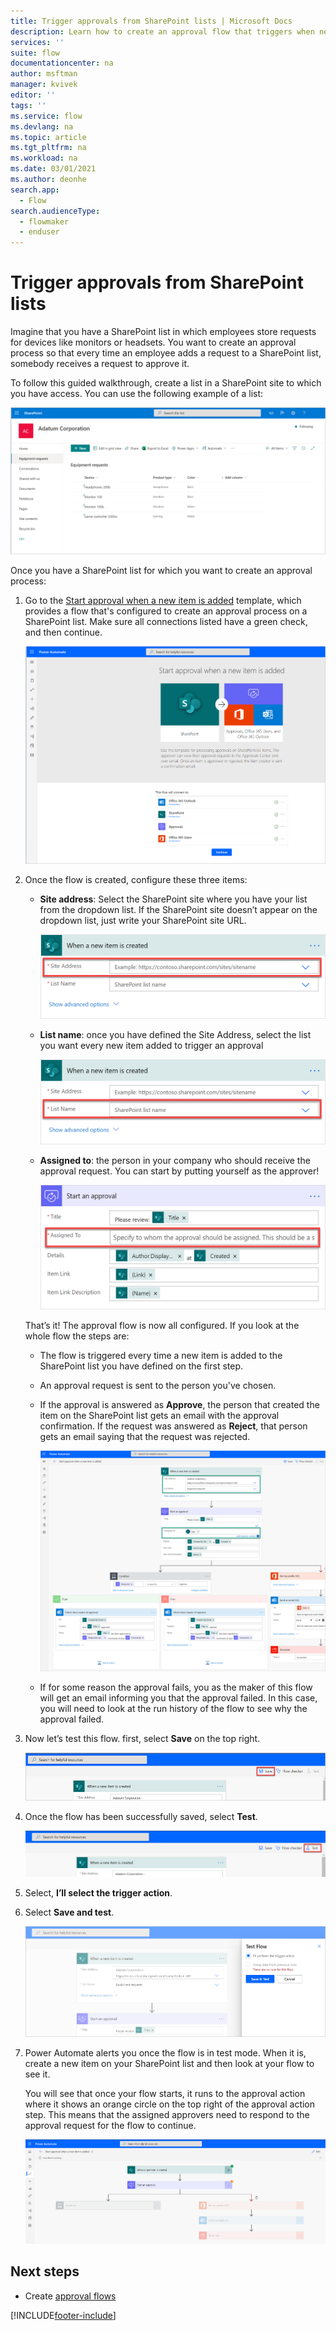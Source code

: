 ```yaml
---
title: Trigger approvals from SharePoint lists | Microsoft Docs
description: Learn how to create an approval flow that triggers when new items are added to a SharePoint list.
services: ''
suite: flow
documentationcenter: na
author: msftman
manager: kvivek
editor: ''
tags: ''
ms.service: flow
ms.devlang: na
ms.topic: article
ms.tgt_pltfrm: na
ms.workload: na
ms.date: 03/01/2021
ms.author: deonhe
search.app: 
  - Flow
search.audienceType: 
  - flowmaker
  - enduser
---
```


# Trigger approvals from SharePoint lists

Imagine that you have a SharePoint list in which employees store requests for devices like monitors or headsets. You want to create an approval process so that every time an employee adds a request to a SharePoint list, somebody receives a request to approve it.

To follow this guided walkthrough, create a list in a SharePoint site to which you have access. You can use the following example of a list:  
  
   ![Sharepoint list](media/trigger-sharepoint-list/sharepoint-list.png)

Once you have a SharePoint list for which you want to create an approval process:  
  
1. Go to the [Start approval when a new item is added](https://us.flow.microsoft.com/galleries/public/templates/d62b2527bb5343d689d5107b0922e57b/start-approval-when-a-new-item-is-added/) template, which provides a flow that's configured to create an approval process on a SharePoint list. Make sure all connections listed have a green check, and then continue.  
  
   ![Approval when an item is added](media/trigger-sharepoint-list/approval-item-added.png)

1. Once the flow is created, configure these three items:

   -  **Site address**: Select the SharePoint site where you have your list from the dropdown list. If the SharePoint site doesn’t appear on the dropdown list, just write your SharePoint site URL.  
      
       ![SharePoint site address](media/trigger-sharepoint-list/site-address.png)

   - **List name**: once you have defined the Site Address, select the list you want every new item added to trigger an approval  
      
       ![SharePoint list name](media/trigger-sharepoint-list/list-name.png)

   - **Assigned to**: the person in your company who should receive the approval request. You can start by putting yourself as the approver!  
      
       ![Assigned to](media/trigger-sharepoint-list/assigned-to.png)

   That’s it! The approval flow is now all configured. If you look at the whole flow the steps are:

   - The flow is triggered every time a new item is added to the SharePoint list you have defined on the first step.

   - An approval request is sent to the person you've chosen.

   - If the approval is answered as **Approve**, the person that created the item on the SharePoint list gets an email with the approval confirmation. If the request was answered as **Reject**, that person gets an email saying that the request was rejected.

        ![The whole flow](media/trigger-sharepoint-list/flow-overview.png)

   - If for some reason the approval fails, you as the maker of this flow will get an email informing you that the approval failed. In this case, you will need to look at the run history of the flow to see why the approval failed.

1. Now let’s test this flow. first, select **Save** on the top right.  

   ![Save button](media/trigger-sharepoint-list/save-button.png)

1. Once the flow has been successfully saved, select **Test**.

   ![Test the flow](media/trigger-sharepoint-list/test.png)

1. Select, **I’ll select the trigger action**.

1. Select **Save and test**.  
  
   ![Save and test](media/trigger-sharepoint-list/save-test.png)

1. Power Automate alerts you once the flow is in test mode. When it is, create a new item on your SharePoint list and then look at your flow to see it.  

   You will see that once your flow starts, it runs to the approval action where it shows an orange circle on the top right of the approval action step. This means that the assigned approvers need to respond to the approval request for the flow to continue.

   ![Orange circle waiting for approvers](media/trigger-sharepoint-list/run-wait-approval.png)


## Next steps

- Create [approval flows](modern-approvals.md)






 


[!INCLUDE[footer-include](includes/footer-banner.md)]